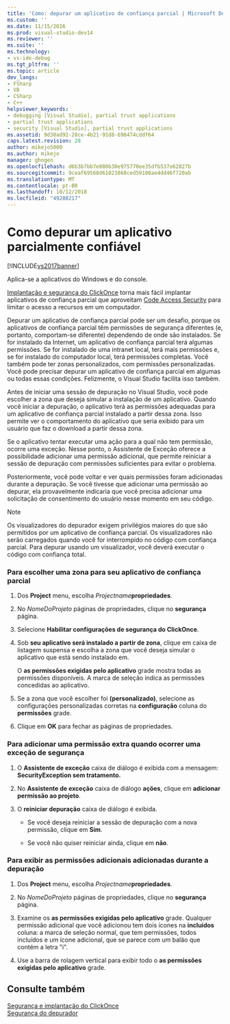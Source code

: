 ```yaml
---
title: 'Como: depurar um aplicativo de confiança parcial | Microsoft Docs'
ms.custom: ''
ms.date: 11/15/2016
ms.prod: visual-studio-dev14
ms.reviewer: ''
ms.suite: ''
ms.technology:
- vs-ide-debug
ms.tgt_pltfrm: ''
ms.topic: article
dev_langs:
- FSharp
- VB
- CSharp
- C++
helpviewer_keywords:
- debugging [Visual Studio], partial trust applications
- partial trust applications
- security [Visual Studio], partial trust applications
ms.assetid: 9d30ad92-28ce-4b21-91d8-698474cddf64
caps.latest.revision: 28
author: mikejo5000
ms.author: mikejo
manager: ghogen
ms.openlocfilehash: d6b3b7bb7e880b30e975770ee35dfb537e62827b
ms.sourcegitcommit: 9ceaf69568d61023868ced59108ae4dd46f720ab
ms.translationtype: MT
ms.contentlocale: pt-BR
ms.lasthandoff: 10/12/2018
ms.locfileid: "49288217"
---
```

# <a name="how-to-debug-a-partial-trust-application"></a>Como depurar um aplicativo parcialmente confiável
[!INCLUDE[vs2017banner](../includes/vs2017banner.md)]

Aplica-se a aplicativos do Windows e do console.  
  
 [Implantação e segurança do ClickOnce](../deployment/clickonce-security-and-deployment.md) torna mais fácil implantar aplicativos de confiança parcial que aproveitam [Code Access Security](http://msdn.microsoft.com/library/859af632-c80d-4736-8d6f-1e01b09ce127) para limitar o acesso a recursos em um computador.  
  
 Depurar um aplicativo de confiança parcial pode ser um desafio, porque os aplicativos de confiança parcial têm permissões de segurança diferentes (e, portanto, comportam-se diferente) dependendo de onde são instalados. Se for instalado da Internet, um aplicativo de confiança parcial terá algumas permissões. Se for instalado de uma intranet local, terá mais permissões e, se for instalado do computador local, terá permissões completas. Você também pode ter zonas personalizados, com permissões personalizadas. Você pode precisar depurar um aplicativo de confiança parcial em algumas ou todas essas condições. Felizmente, o Visual Studio facilita isso também.  
  
 Antes de iniciar uma sessão de depuração no Visual Studio, você pode escolher a zona que deseja simular a instalação de um aplicativo. Quando você iniciar a depuração, o aplicativo terá as permissões adequadas para um aplicativo de confiança parcial instalado a partir dessa zona. Isso permite ver o comportamento do aplicativo que seria exibido para um usuário que faz o download a partir dessa zona.  
  
 Se o aplicativo tentar executar uma ação para a qual não tem permissão, ocorre uma exceção. Nesse ponto, o Assistente de Exceção oferece a possibilidade adicionar uma permissão adicional, que permite reiniciar a sessão de depuração com permissões suficientes para evitar o problema.  
  
 Posteriormente, você pode voltar e ver quais permissões foram adicionadas durante a depuração. Se você tivesse que adicionar uma permissão ao depurar, ela provavelmente indicaria que você precisa adicionar uma solicitação de consentimento do usuário nesse momento em seu código.  
  
> [!NOTE]
>  Os visualizadores do depurador exigem privilégios maiores do que são permitidos por um aplicativo de confiança parcial. Os visualizadores não serão carregados quando você for interrompido no código com confiança parcial. Para depurar usando um visualizador, você deverá executar o código com confiança total.  
  
### <a name="to-choose-a-zone-for-your-partial-trust-application"></a>Para escolher uma zona para seu aplicativo de confiança parcial  
  
1.  Dos **Project** menu, escolha _Projectname_**propriedades**.  
  
2.  No *NomeDoProjeto* páginas de propriedades, clique no **segurança** página.  
  
3.  Selecione **Habilitar configurações de segurança do ClickOnce**.  
  
4.  Sob **seu aplicativo será instalado a partir de zona**, clique em caixa de listagem suspensa e escolha a zona que você deseja simular o aplicativo que está sendo instalado em.  
  
     O **as permissões exigidas pelo aplicativo** grade mostra todas as permissões disponíveis. A marca de seleção indica as permissões concedidas ao aplicativo.  
  
5.  Se a zona que você escolher foi **(personalizado)**, selecione as configurações personalizadas corretas na **configuração** coluna do **permissões** grade.  
  
6.  Clique em **OK** para fechar as páginas de propriedades.  
  
### <a name="to-add-an-extra-permission-when-a-security-exception-occurs"></a>Para adicionar uma permissão extra quando ocorrer uma exceção de segurança  
  
1.  O **Assistente de exceção** caixa de diálogo é exibida com a mensagem: **SecurityException sem tratamento.**  
  
2.  No **Assistente de exceção** caixa de diálogo **ações**, clique em **adicionar permissão ao projeto**.  
  
3.  O **reiniciar depuração** caixa de diálogo é exibida.  
  
    -   Se você deseja reiniciar a sessão de depuração com a nova permissão, clique em **Sim**.  
  
    -   Se você não quiser reiniciar ainda, clique em **não**.  
  
### <a name="to-view-extra-permissions-added-while-debugging"></a>Para exibir as permissões adicionais adicionadas durante a depuração  
  
1.  Dos **Project** menu, escolha _Projectname_**propriedades**.  
  
2.  No *NomeDoProjeto* páginas de propriedades, clique no **segurança** página.  
  
3.  Examine os **as permissões exigidas pelo aplicativo** grade. Qualquer permissão adicional que você adicionou tem dois ícones na **incluídos** coluna: a marca de seleção normal, que tem permissões, todos incluídos e um ícone adicional, que se parece com um balão que contém a letra "i".  
  
4.  Use a barra de rolagem vertical para exibir todo o **as permissões exigidas pelo aplicativo** grade.  
  
## <a name="see-also"></a>Consulte também  
 [Segurança e implantação do ClickOnce](../deployment/clickonce-security-and-deployment.md)   
 [Segurança do depurador](../debugger/debugger-security.md)



